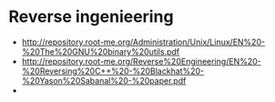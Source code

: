 # Reverse ingenieering

* http://repository.root-me.org/Administration/Unix/Linux/EN%20-%20The%20GNU%20binary%20utils.pdf
* http://repository.root-me.org/Reverse%20Engineering/EN%20-%20Reversing%20C++%20-%20Blackhat%20-%20Yason%20Sabanal%20-%20paper.pdf
* 
